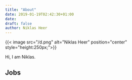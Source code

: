 ```yaml
---
title: "About"
date: 2019-01-19T02:42:30+01:00
date: 
draft: false
author: Niklas Heer
---
```


{{< image src="/d.png" alt="Niklas Heer" position="center" style="height:250px;">}}

Hi, I am Niklas.

## Jobs

<!-- TODO: fill in jobs -->
